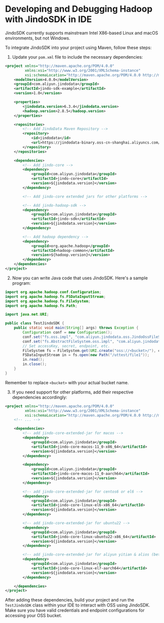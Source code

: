 # Developing and Debugging Hadoop with JindoSDK in IDE

JindoSDK currently supports mainstream Intel X86-based Linux and macOS environments, but not Windows.

To integrate JindoSDK into your project using Maven, follow these steps:

1. Update your `pom.xml` file to include the necessary dependencies:

```xml
<project xmlns="http://maven.apache.org/POM/4.0.0"
         xmlns:xsi="http://www.w3.org/2001/XMLSchema-instance"
         xsi:schemaLocation="http://maven.apache.org/POM/4.0.0 http://maven.apache.org/xsd/maven-4.0.0.xsd">
    <modelVersion>4.0.0</modelVersion>
    <groupId>com.aliyun.jindodata</groupId>
    <artifactId>jindo-sdk-example</artifactId>
    <version>1.0</version>

    <properties>
        <jindodata.version>6.3.4</jindodata.version>
        <hadoop.version>2.8.5</hadoop.version>
    </properties>

    <repositories>
        <!-- Add JindoData Maven Repository -->
        <repository>
            <id>jindodata</id>
            <url>https://jindodata-binary.oss-cn-shanghai.aliyuncs.com/mvn-repo/</url>
        </repository>
    </repositories>

    <dependencies>
        <!-- Add jindo-core -->
        <dependency>
            <groupId>com.aliyun.jindodata</groupId>
            <artifactId>jindo-core</artifactId>
            <version>${jindodata.version}</version>
        </dependency>

        <!-- Add jindo-core extended jars for other platforms -->

        <!-- Add jindo-hadoop-sdk -->
        <dependency>
            <groupId>com.aliyun.jindodata</groupId>
            <artifactId>jindo-sdk</artifactId>
            <version>${jindodata.version}</version>
        </dependency>

        <!-- Add hadoop dependency -->
        <dependency>
            <groupId>org.apache.hadoop</groupId>
            <artifactId>hadoop-common</artifactId>
            <version>${hadoop.version}</version>
        </dependency>
    </dependencies>
</project>
```

2. Now you can write Java code that uses JindoSDK. Here's a sample program:

```java
import org.apache.hadoop.conf.Configuration;
import org.apache.hadoop.fs.FSDataInputStream;
import org.apache.hadoop.fs.FileSystem;
import org.apache.hadoop.fs.Path;

import java.net.URI;

public class TestJindoSDK {
    public static void main(String[] args) throws Exception {
        Configuration conf = new Configuration();
        conf.set("fs.oss.impl", "com.aliyun.jindodata.oss.JindoOssFileSystem");
        conf.set("fs.AbstractFileSystem.oss.impl", "com.aliyun.jindodata.oss.OSS");
        // Set accessKey, secret, endpoint, etc.
        FileSystem fs = FileSystem.get(URI.create("oss://<bucket>/"), conf);
        FSDataInputStream in = fs.open(new Path("/uttest/file1"));
        in.read();
        in.close();
    }
}
```
Remember to replace `<bucket>` with your actual bucket name.

3. If you need support for other platforms, add their respective dependencies accordingly:

```xml
<project xmlns="http://maven.apache.org/POM/4.0.0"
         xmlns:xsi="http://www.w3.org/2001/XMLSchema-instance"
         xsi:schemaLocation="http://maven.apache.org/POM/4.0.0 http://maven.apache.org/xsd/maven-4.0.0.xsd">
    <!-- ... -->

    <dependencies>
        <!-- add jindo-core-extended-jar for macos -->
        <dependency>
            <groupId>com.aliyun.jindodata</groupId>
            <artifactId>jindo-core-macos-11_0-x86_64</artifactId>
            <version>${jindodata.version}</version>
        </dependency>

        <dependency>
            <groupId>com.aliyun.jindodata</groupId>
            <artifactId>jindo-core-macos-11_0-aarch64</artifactId>
            <version>${jindodata.version}</version>
        </dependency>

        <!-- add jindo-core-extended-jar for centos6 or el6 -->
        <dependency>
            <groupId>com.aliyun.jindodata</groupId>
            <artifactId>jindo-core-linux-el6-x86_64</artifactId>
            <version>${jindodata.version}</version>
        </dependency>

        <!-- add jindo-core-extended-jar for ubuntu22 -->
        <dependency>
            <groupId>com.aliyun.jindodata</groupId>
            <artifactId>jindo-core-linux-ubuntu22-x86_64</artifactId>
            <version>${jindodata.version}</version>
        </dependency>

        <!-- add jindo-core-extended-jar for aliyun yitian & alios (beta)-->
        <dependency>
            <groupId>com.aliyun.jindodata</groupId>
            <artifactId>jindo-core-linux-el7-aarch64</artifactId>
            <version>${jindodata.version}</version>
        </dependency>

    </dependencies>
</project>
```

After adding these dependencies, build your project and run the `TestJindoSDK` class within your IDE to interact with OSS using JindoSDK. Make sure you have valid credentials and endpoint configurations for accessing your OSS bucket.
